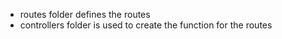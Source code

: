 <!-- BACKEND FOLDER -->
- routes folder defines the routes
- controllers folder is used to create the function for the routes